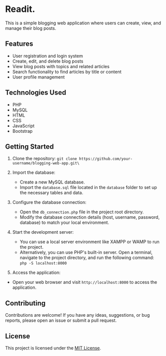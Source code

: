 # Readit.

This is a simple blogging web application where users can create, view, and manage their blog posts.

## Features

- User registration and login system
- Create, edit, and delete blog posts
- View blog posts with topics and related articles
- Search functionality to find articles by title or content
- User profile management

## Technologies Used

- PHP
- MySQL
- HTML
- CSS
- JavaScript
- Bootstrap

## Getting Started

1. Clone the repository: `git clone https://github.com/your-username/blogging-web-app.git\`


2. Import the database:

   - Create a new MySQL database.
   - Import the `database.sql` file located in the `database` folder to set up the necessary tables and data.

3. Configure the database connection:

   - Open the `db_connection.php` file in the project root directory.
   - Modify the database connection details (host, username, password, database) to match your local environment.

4. Start the development server:

   - You can use a local server environment like XAMPP or WAMP to run the project.
   - Alternatively, you can use PHP's built-in server. Open a terminal, navigate to the project directory, and run the following command: `php -S localhost:8000`


5. Access the application:

- Open your web browser and visit `http://localhost:8000` to access the application.

## Contributing

Contributions are welcome! If you have any ideas, suggestions, or bug reports, please open an issue or submit a pull request.

## License

This project is licensed under the [MIT License](LICENSE).
